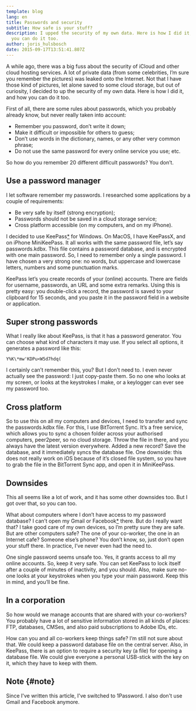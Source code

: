 ```yaml
---
template: blog
lang: en
title: Passwords and security
subtitle: How safe is your stuff?
description: I upped the security of my own data. Here is how I did it, and how
  you can do it too.
author: joris_hulsbosch
date: 2015-09-17T13:51:41.807Z
---
```


A while ago, there was a big fuss about the security of iCloud and other cloud hosting services. A lot of private data (from some celebrities, I’m sure you remember the pictures) was leaked onto the Internet. Not that I have those kind of pictures, let alone saved to some cloud storage, but out of curiosity, I decided to up the security of my own data. Here is how I did it, and how you can do it too.

First of all, there are some rules about passwords, which you probably already know, but never really taken into account:

- Remember you password, don’t write it down;
- Make it difficult or impossible for others to guess;
- Don’t use words in the dictionary, names, or any other very common phrase;
- Do not use the same password for every online service you use;
  etc.

So how do you remember 20 different difficult passwords? You don’t.

## Use a password manager

I let software remember my passwords. I researched some applications by a couple of requirements:

- Be very safe by itself (strong encryption);
- Passwords should not be saved in a cloud storage service;
- Cross platform accessible (on my computers, and on my iPhone).

I decided to use KeePass[\*](#note) for Windows. On MacOS, I have KeePassX, and on iPhone MiniKeePass. It all works with the same password file, let’s say passwords.kdbx. This file contains a password database, and is encrypted with one main password. So, I need to remember only a single password. I have chosen a very strong one: no words, but uppercase and lowercase letters, numbers and some punctuation marks.

KeePass let’s you create records of your (online) accounts. There are fields for username, passwords, an URL and some extra remarks. Using this is pretty easy: you double-click a record, the password is saved to your clipboard for 15 seconds, and you paste it in the password field in a website or application.

## Super strong passwords

What I really like about KeePass, is that it has a password generator. You can choose what kind of characters it may use. If you select all options, it generates a password like this:

`Y%K\*mw'KDPu<W5d7hdq(`

I certainly can’t remember this, you? But I don’t need to. I even never actually see the password: I just copy-paste them. So no one who looks at my screen, or looks at the keystrokes I make, or a keylogger can ever see my password too.

## Cross platform

So to use this on all my computers and devices, I need to transfer and sync the passwords.kdbx file. For this, I use BitTorrent Sync. It’s a free service, which allows you to sync a chosen folder across your authorised computers, peer2peer, so no cloud storage. Throw the file in there, and you always have the latest version everywhere. Added a new record? Save the database, and it immediately syncs the database file. One downside: this does not really work on iOS because of it’s closed file system, so you have to grab the file in the BitTorrent Sync app, and open it in MiniKeePass.

## Downsides

This all seems like a lot of work, and it has some other downsides too. But I got over that, so you can too.

What about computers where I don’t have access to my password database? I can’t open my Gmail or Facebook[\*](#note) there. But do I really want that? I take good care of my own devices, so I’m pretty sure they are safe. But are other computers safe? The one of your co-worker, the one in an Internet cafe? Someone else’s phone? You don’t know, so, just don’t open your stuff there. In practice, I’ve never even had the need to.

One single password seems unsafe too. Yes, it grants access to all my online accounts. So, keep it very safe. You can set KeePass to lock itself after a couple of minutes of inactivity, and you should. Also, make sure no-one looks at your keystrokes when you type your main password. Keep this in mind, and you’ll be fine.

## In a corporation

So how would we manage accounts that are shared with your co-workers? You probably have a lot of sensitive information stored in all kinds of places: FTP, databases, CMSes, and also paid subscriptions to Adobe IDs, etc.

How can you and all co-workers keep things safe? I’m still not sure about that. We could keep a password database file on the central server. Also, in KeePass, there is an option to require a security key (a file) for opening a database file. We could give everyone a personal USB-stick with the key on it, which they have to keep with them.

## Note {#note}

Since I've written this article, I've switched to 1Password. I also don't use Gmail and Facebook anymore.
